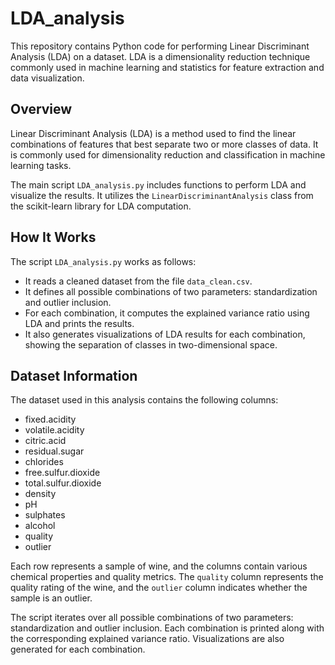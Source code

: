 # LDA_analysis

This repository contains Python code for performing Linear Discriminant Analysis (LDA) on a dataset. LDA is a dimensionality reduction technique commonly used in machine learning and statistics for feature extraction and data visualization.

## Overview

Linear Discriminant Analysis (LDA) is a method used to find the linear combinations of features that best separate two or more classes of data. It is commonly used for dimensionality reduction and classification in machine learning tasks.

The main script `LDA_analysis.py` includes functions to perform LDA and visualize the results. It utilizes the `LinearDiscriminantAnalysis` class from the scikit-learn library for LDA computation.

## How It Works

The script `LDA_analysis.py` works as follows:

- It reads a cleaned dataset from the file `data_clean.csv`.
- It defines all possible combinations of two parameters: standardization and outlier inclusion.
- For each combination, it computes the explained variance ratio using LDA and prints the results.
- It also generates visualizations of LDA results for each combination, showing the separation of classes in two-dimensional space.

## Dataset Information

The dataset used in this analysis contains the following columns:

- fixed.acidity
- volatile.acidity
- citric.acid
- residual.sugar
- chlorides
- free.sulfur.dioxide
- total.sulfur.dioxide
- density
- pH
- sulphates
- alcohol
- quality
- outlier

Each row represents a sample of wine, and the columns contain various chemical properties and quality metrics. The `quality` column represents the quality rating of the wine, and the `outlier` column indicates whether the sample is an outlier.

The script iterates over all possible combinations of two parameters: standardization and outlier inclusion. Each combination is printed along with the corresponding explained variance ratio. Visualizations are also generated for each combination.
